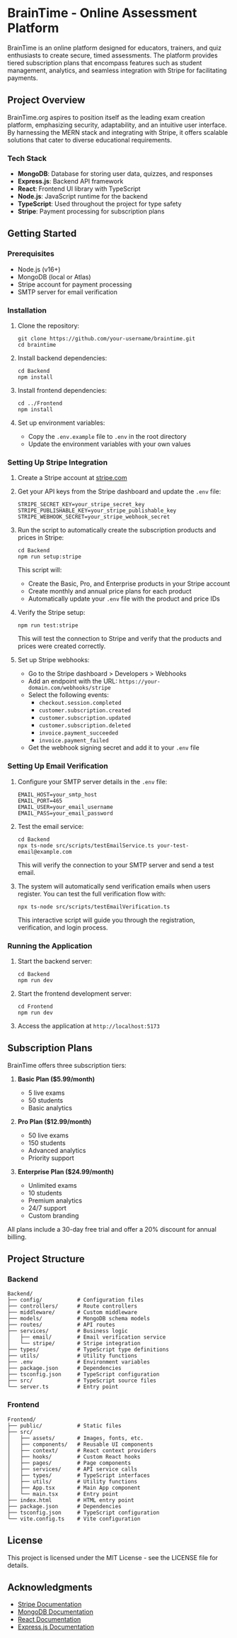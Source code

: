 # BrainTime - Online Assessment Platform

BrainTime is an online platform designed for educators, trainers, and quiz enthusiasts to create secure, timed assessments. The platform provides tiered subscription plans that encompass features such as student management, analytics, and seamless integration with Stripe for facilitating payments.

## Project Overview

BrainTime.org aspires to position itself as the leading exam creation platform, emphasizing security, adaptability, and an intuitive user interface. By harnessing the MERN stack and integrating with Stripe, it offers scalable solutions that cater to diverse educational requirements.

### Tech Stack

- **MongoDB**: Database for storing user data, quizzes, and responses
- **Express.js**: Backend API framework
- **React**: Frontend UI library with TypeScript
- **Node.js**: JavaScript runtime for the backend
- **TypeScript**: Used throughout the project for type safety
- **Stripe**: Payment processing for subscription plans

## Getting Started

### Prerequisites

- Node.js (v16+)
- MongoDB (local or Atlas)
- Stripe account for payment processing
- SMTP server for email verification

### Installation

1. Clone the repository:
   ```
   git clone https://github.com/your-username/braintime.git
   cd braintime
   ```

2. Install backend dependencies:
   ```
   cd Backend
   npm install
   ```

3. Install frontend dependencies:
   ```
   cd ../Frontend
   npm install
   ```

4. Set up environment variables:
   - Copy the `.env.example` file to `.env` in the root directory
   - Update the environment variables with your own values

### Setting Up Stripe Integration

1. Create a Stripe account at [stripe.com](https://stripe.com)
2. Get your API keys from the Stripe dashboard and update the `.env` file:
   ```
   STRIPE_SECRET_KEY=your_stripe_secret_key
   STRIPE_PUBLISHABLE_KEY=your_stripe_publishable_key
   STRIPE_WEBHOOK_SECRET=your_stripe_webhook_secret
   ```

3. Run the script to automatically create the subscription products and prices in Stripe:
   ```
   cd Backend
   npm run setup:stripe
   ```
   This script will:
   - Create the Basic, Pro, and Enterprise products in your Stripe account
   - Create monthly and annual price plans for each product
   - Automatically update your `.env` file with the product and price IDs

4. Verify the Stripe setup:
   ```
   npm run test:stripe
   ```
   This will test the connection to Stripe and verify that the products and prices were created correctly.

5. Set up Stripe webhooks:
   - Go to the Stripe dashboard > Developers > Webhooks
   - Add an endpoint with the URL: `https://your-domain.com/webhooks/stripe`
   - Select the following events:
     - `checkout.session.completed`
     - `customer.subscription.created`
     - `customer.subscription.updated`
     - `customer.subscription.deleted`
     - `invoice.payment_succeeded`
     - `invoice.payment_failed`
   - Get the webhook signing secret and add it to your `.env` file

### Setting Up Email Verification

1. Configure your SMTP server details in the `.env` file:
   ```
   EMAIL_HOST=your_smtp_host
   EMAIL_PORT=465
   EMAIL_USER=your_email_username
   EMAIL_PASS=your_email_password
   ```

2. Test the email service:
   ```
   cd Backend
   npx ts-node src/scripts/testEmailService.ts your-test-email@example.com
   ```
   This will verify the connection to your SMTP server and send a test email.

3. The system will automatically send verification emails when users register. You can test the full verification flow with:
   ```
   npx ts-node src/scripts/testEmailVerification.ts
   ```
   This interactive script will guide you through the registration, verification, and login process.

### Running the Application

1. Start the backend server:
   ```
   cd Backend
   npm run dev
   ```

2. Start the frontend development server:
   ```
   cd Frontend
   npm run dev
   ```

3. Access the application at `http://localhost:5173`

## Subscription Plans

BrainTime offers three subscription tiers:

1. **Basic Plan ($5.99/month)**
   - 5 live exams
   - 50 students
   - Basic analytics

2. **Pro Plan ($12.99/month)**
   - 50 live exams
   - 150 students
   - Advanced analytics
   - Priority support

3. **Enterprise Plan ($24.99/month)**
   - Unlimited exams
   - 10 students
   - Premium analytics
   - 24/7 support
   - Custom branding

All plans include a 30-day free trial and offer a 20% discount for annual billing.

## Project Structure

### Backend

```
Backend/
├── config/           # Configuration files
├── controllers/      # Route controllers
├── middleware/       # Custom middleware
├── models/           # MongoDB schema models
├── routes/           # API routes
├── services/         # Business logic
│   ├── email/        # Email verification service
│   └── stripe/       # Stripe integration
├── types/            # TypeScript type definitions
├── utils/            # Utility functions
├── .env              # Environment variables
├── package.json      # Dependencies
├── tsconfig.json     # TypeScript configuration
├── src/              # TypeScript source files
└── server.ts         # Entry point
```

### Frontend

```
Frontend/
├── public/           # Static files
├── src/
│   ├── assets/       # Images, fonts, etc.
│   ├── components/   # Reusable UI components
│   ├── context/      # React context providers
│   ├── hooks/        # Custom React hooks
│   ├── pages/        # Page components
│   ├── services/     # API service calls
│   ├── types/        # TypeScript interfaces
│   ├── utils/        # Utility functions
│   ├── App.tsx       # Main App component
│   └── main.tsx      # Entry point
├── index.html        # HTML entry point
├── package.json      # Dependencies
├── tsconfig.json     # TypeScript configuration
└── vite.config.ts    # Vite configuration
```

## License

This project is licensed under the MIT License - see the LICENSE file for details.

## Acknowledgments

- [Stripe Documentation](https://stripe.com/docs)
- [MongoDB Documentation](https://docs.mongodb.com/)
- [React Documentation](https://reactjs.org/docs/getting-started.html)
- [Express.js Documentation](https://expressjs.com/)
